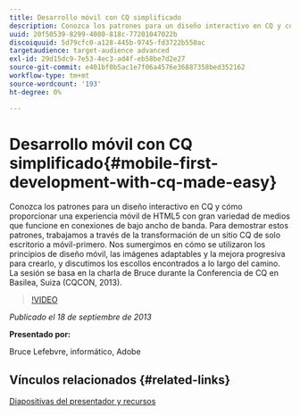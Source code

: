 ```yaml
---
title: Desarrollo móvil con CQ simplificado
description: Conozca los patrones para un diseño interactivo en CQ y cómo proporcionar una experiencia móvil de HTML5 con gran variedad de medios que funcione en conexiones de bajo ancho de banda. Para demostrar estos patrones, trabajamos a través de la transformación de un sitio CQ de solo escritorio a móvil-primero. Nos sumergimos en cómo se utilizaron los principios de diseño móvil, las imágenes adaptables y la mejora progresiva para crearlo, y discutimos los escollos encontrados a lo largo del camino. La sesión se basa en la charla de Bruce durante la Conferencia de CQ en Basilea, Suiza (CQCON, 2013).
uuid: 20f50539-8299-4080-818c-77201047022b
discoiquuid: 5d79cfc0-a128-445b-9745-fd3722b550ac
targetaudience: target-audience advanced
exl-id: 29d15dc9-7e53-4ec3-ad4f-eb58be7d2e27
source-git-commit: e401bf0b5ac1e7f06a4576e36887358bed352162
workflow-type: tm+mt
source-wordcount: '193'
ht-degree: 0%

---
```


# Desarrollo móvil con CQ simplificado{#mobile-first-development-with-cq-made-easy}

Conozca los patrones para un diseño interactivo en CQ y cómo proporcionar una experiencia móvil de HTML5 con gran variedad de medios que funcione en conexiones de bajo ancho de banda. Para demostrar estos patrones, trabajamos a través de la transformación de un sitio CQ de solo escritorio a móvil-primero. Nos sumergimos en cómo se utilizaron los principios de diseño móvil, las imágenes adaptables y la mejora progresiva para crearlo, y discutimos los escollos encontrados a lo largo del camino. La sesión se basa en la charla de Bruce durante la Conferencia de CQ en Basilea, Suiza (CQCON, 2013).

>[!VIDEO](https://video.tv.adobe.com/v/19572/?quality=9)

*Publicado el 18 de septiembre de 2013*

**Presentado por:**

Bruce Lefebvre, informático, Adobe

## Vínculos relacionados {#related-links}

[Diapositivas del presentador y recursos](https://brucelefebvre.com/blog/2013/09/18/cq-gems-mobile-first-development/)
